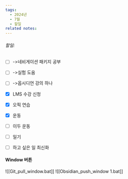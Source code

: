 ```yaml
---
tags:
  - 2024년
  - 7월
  - 할일
related notes:
---
```

###### 할일:
- [ ] ->네비게이션 패키지 공부
- [ ] ->실험 도움
- [ ] ->옵시디언 강의 하나
- [x] LMS 수강 신청
- [x] 오픽 연습
- [x] 운동
- [ ] 이두 운동
- [ ] 일기
- [ ] 하고 싶은 일 최신화






####  Window 버튼
![[Git_pull_window.bat]]
![[Obsidian_push_window 1.bat]]

